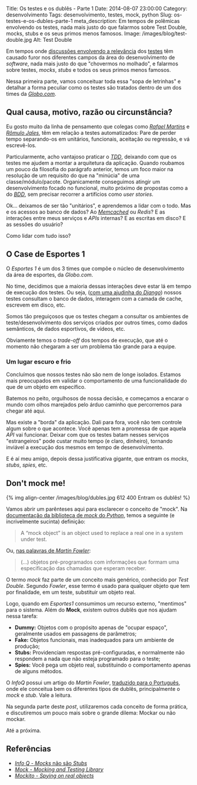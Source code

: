 Title: Os testes e os dublês - Parte 1
Date: 2014-08-07 23:00:00
Category: desenvolvimento
Tags: desenvolvimento, testes, mock, python
Slug: os-testes-e-os-dubles-parte-1
meta_description: Em tempos de polêmicas envolvendo os testes, nada mais justo do que falarmos sobre Test Double, mocks, stubs e os seus primos menos famosos.
Image: /images/blog/test-double.jpg
Alt: Test Double

Em tempos onde [discussões envolvendo a relevância][2] dos [testes][3] têm
causado furor nos diferentes campos da área do desenvolvimento de _software_,
nada mais justo do que "chovermos no molhado", e falarmos sobre testes, _mocks_,
_stubs_ e todos os seus primos menos famosos.

<!-- PELICAN_END_SUMMARY -->

Nessa primeira parte, vamos conceituar toda essa "sopa de letrinhas" e detalhar
a forma peculiar como os testes são tratados dentro de um dos times
da [_Globo.com_][4].

## Qual causa, motivo, razão ou circunstância?

Eu gosto muito da linha de pensamento que colegas como _[Rafael Martins][5]_ e
_[Rômulo Jales][6]_, têm em relação a testes automatizados: Pare de perder tempo
separando-os em unitários, funcionais, aceitação ou regressão, e vá escrevê-los.

Particularmente, acho vantajoso praticar o [_TDD_][7], deixando com que os
testes me ajudem a montar a arquitetura da aplicação. Quando roubamos um pouco
da filosofia do parágrafo anterior, temos um foco maior na resolução de um
requisito do que na "minúcia" de uma classe/módulo/pacote. Organicamente
conseguimos atingir um desenvolvimento focado no funcional, muito próximo de
propostas como a do [_BDD_][8], sem precisar recorrer a artifícios
como _user stories_.

Ok... deixamos de ser tão "unitários", e aprendemos a lidar com o todo. Mas e
os acessos ao banco de dados? Ao _[Memcached][9]_ ou _Redis_? E as interações
entre meus serviços e _APIs_ internas? E as escritas em disco? E as sessões
do usuário?

Como lidar com tudo isso?

## O Case de Esportes 1

O _Esportes 1_ é um dos 3 times que compõe o núcleo de desenvolvimento da área
de esportes, da _Globo.com_.

No time, decidimos que a maioria dessas interações deve estar lá em tempo de
execução dos testes. Ou seja, ([com uma ajudinha do _Django_][10]) nossos testes
consultam o banco de dados, interagem com a camada de cache, escrevem em
disco, etc.

Somos tão preguiçosos que os testes chegam a consultar os ambientes de
teste/desenvolvimento dos serviços criados por outros times, como dados
semânticos, de dados esportivos, de vídeos, etc.

Obviamente temos o _trade-off_ dos tempos de execução, que até o momento não
chegaram a ser um problema tão grande para a equipe.

### Um lugar escuro e frio

Concluímos que nossos testes não são nem de longe isolados. Estamos mais
preocupados em validar o comportamento de uma funcionalidade do que de um
objeto em específico.

Batemos no peito, orgulhosos de nossa decisão, e começamos a encarar o mundo
com olhos marejados pelo árduo caminho que percorremos para chegar até aqui.

Mas existe a "borda" da aplicação. Dali para fora, você não tem controle algum
sobre o que acontece. Você apenas tem a promessa de que aquela _API_ vai
funcionar. Deixar com que os testes batam nesses serviços "estrangeiros" pode
custar muito tempo (e claro, dinheiro), tornando inviável a execução dos mesmos
em tempo de desenvolvimento.

E é aí meu amigo, depois dessa justificativa gigante, que entram os _mocks_,
_stubs_, _spies_, etc.

## Don't mock me!

{% img align-center /images/blog/dubles.jpg 612 400 Entram os dublês! %}

Vamos abrir um parênteses aqui para esclarecer o conceito de "mock".
Na [documentação da biblioteca de _mock_ do _Python_][11], temos a seguinte
(e incrivelmente sucinta) definição:

> A “mock object” is an object used to replace a real one in a system under test.

Ou, [nas palavras de _Martin Fowler_][12]:

> (...) objetos pré-programados com informações que formam uma especificação das chamadas que esperam receber.

O termo _mock_ faz parte de um conceito mais genérico, conhecido por
_Test Double_. Segundo _Fowler_, esse termo é usado para qualquer objeto que
tem por finalidade, em um teste, substituir um objeto real.

Logo, quando em _Esportes1_ consumimos um recurso externo, "mentimos" para o
sistema. Além do **Mock**, existem outros dublês que nos ajudam nessa tarefa:

- **Dummy:** Objetos com o propósito apenas de "ocupar espaço", geralmente usados em passagens de parâmetros;
- **Fake:** Objetos funcionais, mas inadequados para um ambiente de produção;
- **Stubs:** Providenciam respostas pré-configuradas, e normalmente não respondem a nada que não esteja programado para o teste;
- **Spies:** Você pega um objeto real, substituindo o comportamento apenas de alguns métodos.

O _InfoQ_ possui um artigo do _Martin Fowler_, [traduzido para o Português][13],
onde ele conceitua bem os diferentes tipos de dublês, principalmente o _mock_
e _stub_. Vale a leitura.

Na segunda parte deste _post_, utilizaremos cada conceito de forma prática, e
discutiremos um pouco mais sobre o grande dilema: Mockar ou não mockar.

Até a próxima.

## Referências

- [_Info Q_ - _Mocks_ não são _Stubs_][14]
- [_Mock_ - _Mocking and Testing Library_][15]
- [_Mockito_ - _Spying on real objects_][16]

[1]: https://www.google.com.br/search?q=dubl%C3%AAs&espv=2&source=lnms&tbm=isch&sa=X&ei=XdqUU6vyKObNsQTRu4LIAw&ved=0CAYQ_AUoAQ&biw=1280&bih=679#q=dubl%C3%AAs&tbm=isch&facrc=_&imgdii=_&imgrc=pIbz_VLyYhxmlM%253A;XaNKs1NCAAhFWM;http%253A%252F%252F1.bp.blogspot.com%252F-JpaEE9vTvH4%252FUciulNGAm1I%252FAAAAAAAACWs%252FL1UXMgKPlWQ%252Fs1600%252FO-Espetacular-Homem-Aranha-2.jpg;http%253A%252F%252Fwww.ovocomcaviar.com%252F2013%252F06%252Fo-espetacular-homem-aranha-2-garfield-e.html;675;900
[2]: http://martinfowler.com/articles/is-tdd-dead/ "Is TDD dead?"
[3]: {tag}testes "Leia mais sobre testes"
[4]: http://globo.com "Absolutamente tudo sobre notícias, esportes e entretenimento"
[5]: http://twitter.com/rafael_mws "Siga o Cabra no Twitter"
[6]: https://twitter.com/romulojales "Siga o Rômulo"
[7]: {tag}tdd "Leia mais sobre TDD"
[8]: {tag}bdd "Leia mais sobre BDD"
[9]: {tag}memcached "Leia mais sobre Memcached"
[10]: https://docs.djangoproject.com/en/dev/topics/testing/tools/ "Testing Tools"
[11]: http://www.voidspace.org.uk/python/mock/#terminology "Biblioteca de mock do Python"
[12]: http://www.infoq.com/br/articles/mocks-Arent-Stubs "A diferença entre Mocks e Stubs"
[13]: http://www.infoq.com/br/articles/mocks-Arent-Stubs "Mocks não são Stubs"
[14]: http://www.infoq.com/br/articles/mocks-Arent-Stubs "Leia o artigo do Martin Fowler, traduzido para pt-BR"
[15]: http://www.voidspace.org.uk/python/mock/#terminology "Leia sobre a terminologia usada pela lib mock"
[16]: http://docs.mockito.googlecode.com/hg/latest/org/mockito/Mockito.html#13 "Definição de Spies pela Mockito"
